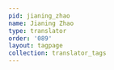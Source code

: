 ```yaml
---
pid: jianing_zhao
name: Jianing Zhao
type: translator
order: '089'
layout: tagpage
collection: translator_tags
---
```

